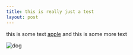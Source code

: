 ```yaml
---
title: this is really just a test
layout: post
---
```


this is some text [apple](apple.com) and this is some more text

![dog](/assets/dog.jpg)
